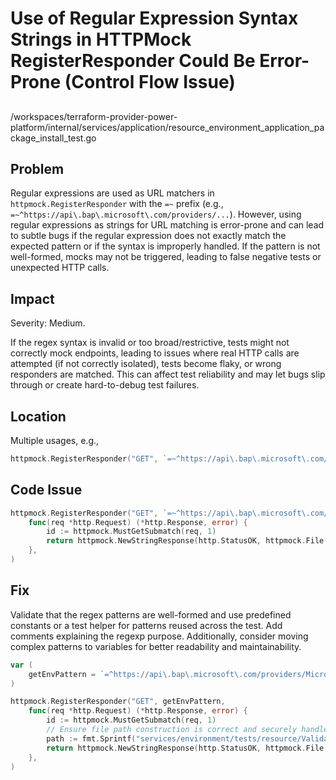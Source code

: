 # Use of Regular Expression Syntax Strings in HTTPMock RegisterResponder Could Be Error-Prone (Control Flow Issue)

##

/workspaces/terraform-provider-power-platform/internal/services/application/resource_environment_application_package_install_test.go

## Problem

Regular expressions are used as URL matchers in `httpmock.RegisterResponder` with the `=~` prefix (e.g., `=~^https://api\.bap\.microsoft\.com/providers/...`). However, using regular expressions as strings for URL matching is error-prone and can lead to subtle bugs if the regular expression does not exactly match the expected pattern or if the syntax is improperly handled. If the pattern is not well-formed, mocks may not be triggered, leading to false negative tests or unexpected HTTP calls.

## Impact

Severity: Medium.

If the regex syntax is invalid or too broad/restrictive, tests might not correctly mock endpoints, leading to issues where real HTTP calls are attempted (if not correctly isolated), tests become flaky, or wrong responders are matched. This can affect test reliability and may let bugs slip through or create hard-to-debug test failures.

## Location

Multiple usages, e.g.,

```go
httpmock.RegisterResponder("GET", `=~^https://api\.bap\.microsoft\.com/providers/Microsoft\.BusinessAppPlatform/scopes/admin/environments/([\d-]+)\z`, ...)
```

## Code Issue

```go
httpmock.RegisterResponder("GET", `=~^https://api\.bap\.microsoft\.com/providers/Microsoft\.BusinessAppPlatform/scopes/admin/environments/([\d-]+)\z`,
    func(req *http.Request) (*http.Response, error) {
        id := httpmock.MustGetSubmatch(req, 1)
        return httpmock.NewStringResponse(http.StatusOK, httpmock.File(fmt.Sprintf("services/environment/tests/resource/Validate_Install/get_environment_%s.json", id)).String()), nil
    },
)
```

## Fix

Validate that the regex patterns are well-formed and use predefined constants or a test helper for patterns reused across the test. Add comments explaining the regexp purpose. Additionally, consider moving complex patterns to variables for better readability and maintainability.

```go
var (
    getEnvPattern = `=^https://api\.bap\.microsoft\.com/providers/Microsoft\.BusinessAppPlatform/scopes/admin/environments/([\d-]+)$`
)

httpmock.RegisterResponder("GET", getEnvPattern,
    func(req *http.Request) (*http.Response, error) {
        id := httpmock.MustGetSubmatch(req, 1)
        // Ensure file path construction is correct and securely handled
        path := fmt.Sprintf("services/environment/tests/resource/Validate_Install/get_environment_%s.json", id)
        return httpmock.NewStringResponse(http.StatusOK, httpmock.File(path).String()), nil
    },
)
